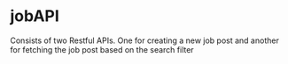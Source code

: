 # jobAPI
Consists of two Restful APIs.
One for creating a new job post and another for fetching the job post based on the search filter
